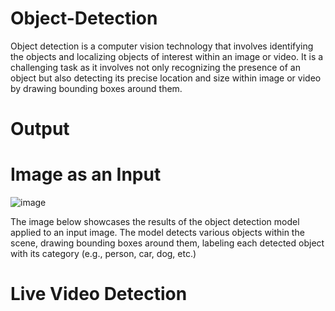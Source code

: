 # Object-Detection
 Object detection is a computer vision technology that involves identifying the objects and localizing objects of interest within an image or video.
 It is a challenging task as it involves not only recognizing the presence of an object but also detecting its precise location and size within image or video by drawing bounding boxes around them.
# Output
# Image as an Input 
![image](https://github.com/user-attachments/assets/77826d02-d01c-4e37-b276-245aaa77fd75)


The image below showcases the results of the object detection model applied to an input image. The model detects various objects within the scene, drawing bounding boxes around them, labeling each detected object with its category (e.g., person, car, dog, etc.)

# Live Video Detection




